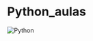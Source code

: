 ﻿# Python_aulas
![Python](https://img.shields.io/badge/python-3670A0?style=for-the-badge&logo=python&logoColor=ffdd54)
